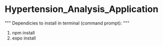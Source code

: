# Hypertension_Analysis_Application

"""
Dependicies to install in terminal (command prompt):
"""

  1. npm install
  2. expo install
